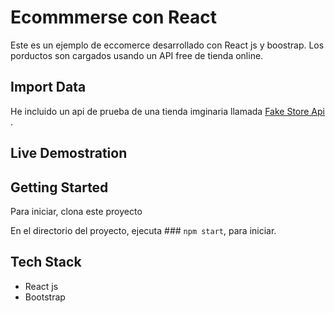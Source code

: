 # Ecommmerse con React

Este es un ejemplo de eccomerce desarrollado con React js y boostrap. Los porductos son cargados usando un API free de tienda online.

## Import Data

He incluido un api de prueba de una tienda imginaria llamada [Fake Store Api](https://fakestoreapi.com/) .

## Live Demostration

## Getting Started

Para iniciar, clona este proyecto 

En el directorio del proyecto, ejecuta ### `npm start`, para iniciar.

## Tech Stack

- React js
- Bootstrap